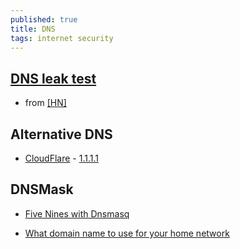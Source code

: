 ```yaml
---
published: true
title: DNS
tags: internet security
---
```

## [DNS leak test](https://www.dnsleaktest.com/what-is-transparent-dns-proxy.html)
- from [\[HN\]](https://news.ycombinator.com/item?id=13037858)

## Alternative DNS
- [CloudFlare](https://blog.cloudflare.com/dns-resolver-1-1-1-1/) - [1.1.1.1](https://1.1.1.1/)

## DNSMask
- [Five Nines with Dnsmasq](https://news.ycombinator.com/item?id=27916548)

- [What domain name to use for your home network](https://news.ycombinator.com/item?id=28192247)
